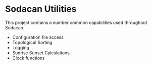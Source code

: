 # Sodacan Utilities
This project contains a number common capabilities used throughout Sodacan.

- Configuration file access
- Topological Sorting
- Logging
- Sunrise Sunset Calculations
- Clock functions
